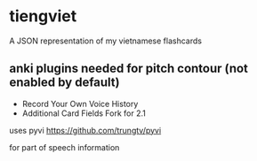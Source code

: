 # tiengviet
 A JSON representation of my vietnamese flashcards


## anki plugins needed for pitch contour (not enabled by default)
- Record Your Own Voice History
- Additional Card Fields Fork for 2.1

uses pyvi https://github.com/trungtv/pyvi

for part of speech information